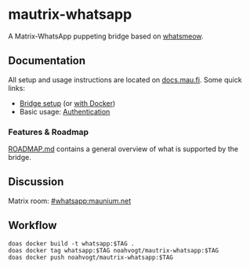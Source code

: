 # mautrix-whatsapp
A Matrix-WhatsApp puppeting bridge based on [whatsmeow](https://github.com/tulir/whatsmeow).

## Documentation
All setup and usage instructions are located on [docs.mau.fi]. Some quick links:

[docs.mau.fi]: https://docs.mau.fi/bridges/go/whatsapp/index.html

* [Bridge setup](https://docs.mau.fi/bridges/go/setup.html?bridge=whatsapp)
  (or [with Docker](https://docs.mau.fi/bridges/general/docker-setup.html?bridge=whatsapp))
* Basic usage: [Authentication](https://docs.mau.fi/bridges/go/whatsapp/authentication.html)

### Features & Roadmap
[ROADMAP.md](https://github.com/mautrix/whatsapp/blob/master/ROADMAP.md)
contains a general overview of what is supported by the bridge.

## Discussion
Matrix room: [#whatsapp:maunium.net](https://matrix.to/#/#whatsapp:maunium.net)

## Workflow

	doas docker build -t whatsapp:$TAG .
	doas docker tag whatsapp:$TAG noahvogt/mautrix-whatsapp:$TAG
	doas docker push noahvogt/mautrix-whatsapp:$TAG
